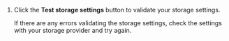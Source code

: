 1. Click the **Test storage settings** button to validate your storage settings.

   If there are any errors validating the storage settings, check the settings with your storage provider and try again.
